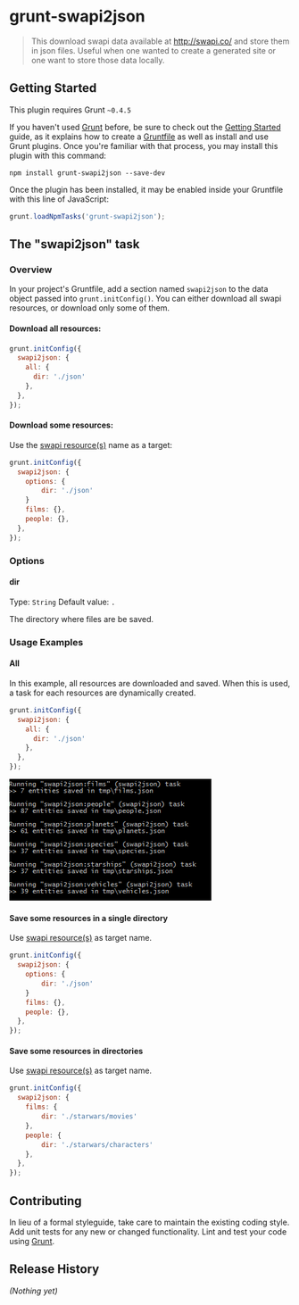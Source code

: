 # grunt-swapi2json

> This download swapi data available at http://swapi.co/ and store them in json files. Useful when one wanted to create a generated site or one want to store those data locally.

## Getting Started
This plugin requires Grunt `~0.4.5`

If you haven't used [Grunt](http://gruntjs.com/) before, be sure to check out the [Getting Started](http://gruntjs.com/getting-started) guide, as it explains how to create a [Gruntfile](http://gruntjs.com/sample-gruntfile) as well as install and use Grunt plugins. Once you're familiar with that process, you may install this plugin with this command:

```shell
npm install grunt-swapi2json --save-dev
```

Once the plugin has been installed, it may be enabled inside your Gruntfile with this line of JavaScript:

```js
grunt.loadNpmTasks('grunt-swapi2json');
```

## The "swapi2json" task

### Overview
In your project's Gruntfile, add a section named `swapi2json` to the data object passed into `grunt.initConfig()`.
You can either download all swapi resources, or download only some of them.

#### Download all resources:

```js
grunt.initConfig({
  swapi2json: {
    all: {
      dir: './json'
    },
  },
});
```

#### Download some resources:
Use the [swapi resource(s)](http://swapi.co/documentation#root) name as a target:
```js
grunt.initConfig({
  swapi2json: {
  	options: {
		dir: './json'
	}
    films: {},
	people: {},
  },
});
```

### Options

#### dir
Type: `String`
Default value: `.`

The directory where files are be saved.


### Usage Examples

#### All
In this example, all resources are downloaded and saved. When this is used, a task for each resources are dynamically created.

```js
grunt.initConfig({
  swapi2json: {
    all: {
      dir: './json'
    },
  },
});
```
![screenshot](./swapi2json_all.png "All target output")

#### Save some resources in a single directory
Use [swapi resource(s)](http://swapi.co/documentation#root) as target name.

```js
grunt.initConfig({
  swapi2json: {
    options: {
		dir: './json'
	}
    films: {},
	people: {},
  },
});
```

#### Save some resources in directories
Use [swapi resource(s)](http://swapi.co/documentation#root) as target name.

```js
grunt.initConfig({
  swapi2json: {
    films: {
		dir: './starwars/movies'
	},
	people: {
		dir: './starwars/characters'
	},
  },
});
```


## Contributing
In lieu of a formal styleguide, take care to maintain the existing coding style. Add unit tests for any new or changed functionality. Lint and test your code using [Grunt](http://gruntjs.com/).

## Release History
_(Nothing yet)_
